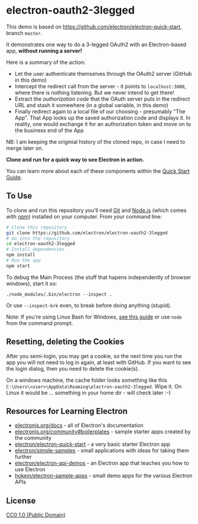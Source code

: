 # electron-oauth2-3legged

This demo is based on https://github.com/electron/electron-quick-start, branch `master`.

It demonstrates one way to do a 3-legged OAuth2 with an Electron-based app, **without running a server!**

Here is a summary of the action:
* Let the user authenticate themselves through the OAuth2 server (GitHub in this demo)
* Intercept the redirect call from the server - it points to `localhost:3000`, where there is nothing listening. But we never intend to get there!
* Extract the *authorization code* that the OAuth server puts in the redirect URL and stash it somewhere (in a global variable, in this demo)
* Finally redirect again to a local file of our choosing - presumably "The App". That App looks up the saved authorization code and displays it. In reality, one would exchange it for an authorization token and move on to the business end of the App

NB: I am keeping the originial history of the cloned repo, in case I need to merge later on.

**Clone and run for a quick way to see Electron in action.**

You can learn more about each of these components within the [Quick Start Guide](https://electronjs.org/docs/tutorial/quick-start).

## To Use

To clone and run this repository you'll need [Git](https://git-scm.com) and [Node.js](https://nodejs.org/en/download/) (which comes with [npm](http://npmjs.com)) installed on your computer. From your command line:

```bash
# Clone this repository
git clone https://github.com/electron/electron-oauth2-3legged
# Go into the repository
cd electron-oauth2-3legged
# Install dependencies
npm install
# Run the app
npm start
```

To debug the Main Process (the stuff that hapens independently of browser windows), start it so:
```
./node_modules/.bin/electron --inspect .
```
Or use `--inspect-brk` even, to break before doing anything (stupid).

Note: If you're using Linux Bash for Windows, [see this guide](https://www.howtogeek.com/261575/how-to-run-graphical-linux-desktop-applications-from-windows-10s-bash-shell/) or use `node` from the command prompt.

## Resetting, deleting the Cookies

After you semi-login, you may get a cookie, so the next time you run the app you will not need to log in again, at least with GitHub. If you want to see the login dialog, then you need to delete the cookie(s).

On a windows machine, the cache folder looks something like this `C:\Users\<user>\AppData\Roaming\electron-oauth2-3legged`. Wipe it. On Linux it would be ... something in your home dir - will check later :-) 

## Resources for Learning Electron

- [electronjs.org/docs](https://electronjs.org/docs) - all of Electron's documentation
- [electronjs.org/community#boilerplates](https://electronjs.org/community#boilerplates) - sample starter apps created by the community
- [electron/electron-quick-start](https://github.com/electron/electron-quick-start) - a very basic starter Electron app
- [electron/simple-samples](https://github.com/electron/simple-samples) - small applications with ideas for taking them further
- [electron/electron-api-demos](https://github.com/electron/electron-api-demos) - an Electron app that teaches you how to use Electron
- [hokein/electron-sample-apps](https://github.com/hokein/electron-sample-apps) - small demo apps for the various Electron APIs

## License

[CC0 1.0 (Public Domain)](LICENSE.md)
